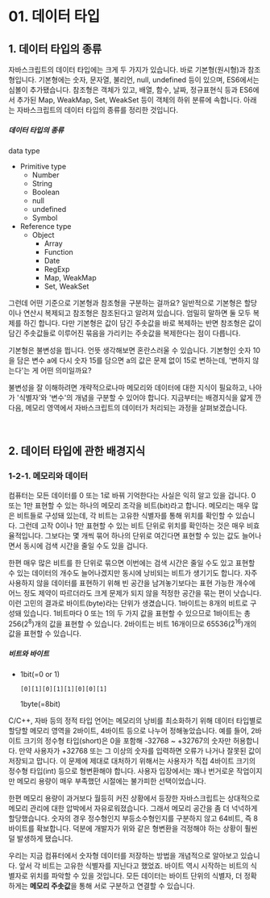 # 01. 데이터 타입

## 1. 데이터 타입의 종류

자바스크립트의 데이터 타입에는 크게 두 가지가 있습니다. 바로 기본형(원시형)과 참조형입니다. 기본형에는 숫자, 문자열, 불리언, null, undefined 등이 있으며, ES6에서는 심볼이 추가됐습니다. 참조형은 객체가 있고, 배열, 함수, 날짜, 정규표현식 등과 ES6에서 추가된 Map, WeakMap, Set, WeakSet 등이 객체의 하위 분류에 속합니다. 아래는 자바스크립트의 데이터 타입의 종류를 정리한 것입니다. 

##### 데이터 타입의 종류

data type

+ Primitive type
  + Number
  + String
  + Boolean
  + null
  + undefined
  + Symbol
+ Reference type
  + Object
    + Array
    + Function
    + Date
    + RegExp
    + Map, WeakMap
    + Set, WeakSet

그런데 어떤 기준으로 기본형과 참조형을 구분하는 걸까요? 일반적으로 기본형은 할당이나 연산시 복제되고 참조형은 참조된다고 알려져 있습니다. 엄밀히 말하면 둘 모두 복제를 하긴 합니다. 다만 기본형은 값이 담긴 주솟값을 바로 복제하는 반면 참조형은 값이 담긴 주솟값들로 이루어진 묶음을 가리키는 주솟값을 복제한다는 점이 다릅니다.

기본형은 불변성을 띕니다. 언뜻 생각해보면 혼란스러울 수 있습니다. 기본형인 숫자 10을 담은 변수 a에 다시 숫자 15를 담으면 a의 값은 문제 없이 15로 변하는데, '변하지 않는다'는 게 어떤 의미일까요?

불변성을 잘 이해하려면 개략적으로나마 메모리와 데이터에 대한 지식이 필요하고, 나아가 '식별자'와 '변수'의 개념을 구분할 수 있어야 합니다. 지금부터는 배경지식을 얇게 깐 다음, 메모리 영역에서 자바스크립트의 데이터가 처리되는 과정을 살펴보겠습니다.

<br />

## 2. 데이터 타입에 관한 배경지식

### 1-2-1. 메모리와 데이터

컴퓨터는 모든 데이터를 0 또는 1로 바꿔 기억한다는 사실은 익히 알고 있을 겁니다. 0 또는 1만 표현할 수 있는 하나의 메모리 조각을 비트(bit)라고 합니다. 메모리는 매우 많은 비트들로 구성돼 있는데, 각 비트는 고유한 식별자를 통해 위치를 확인할 수 있습니다. 그런데 고작 0이나 1만 표현할 수 있는 비트 단위로 위치를 확인하는 것은 매우 비효율적입니다. 그보다는 몇 개씩 묶어 하나의 단위로 여긴다면 표현할 수 있는 값도 늘어나면서 동시에 검색 시간을 줄일 수도 있을 겁니다. 

한편 매우 많은 비트를 한 단위로 묶으면 이번에는 검색 시간은 줄일 수도 있고 표현할 수 있는 데이터의 개수도 늘어나겠지만 동시에 낭비되는 비트가 생기기도 합니다. 자주 사용하지 않을 데이터를 표현하기 위해 빈 공간을 남겨놓기보다는 표현 가능한 개수에 어느 정도 제약이 따르더라도 크게 문제가 되지 않을 적정한 공간을 묶는 편이 낫습니다. 이런 고민의 결과로 바이트(byte)라는 단위가 생겼습니다. 1바이트는 8개의 비트로 구성돼 있습니다. 1비트마다 0 또는 1의 두 가지 값을 표현할 수 있으므로 1바이트는 총 256(2<sup>8</sup>)개의 값을 표현할 수 있습니다. 2바이트는 비트 16개이므로 65536(2<sup>16</sup>)개의 값을 표현할 수 있습니다.

##### 비트와 바이트

- 1bit(=0 or 1)

  ```
  [0][1][0][1][1][0][0][1]
  ```

  1byte(=8bit)

C/C++, 자바 등의 정적 타입 언어는 메모리의 낭비를 최소화하기 위해 데이터 타입별로 할당할 메모리 영역을 2바이트, 4바이트 등으로 나누어 정해놓았습니다. 예를 들어, 2바이트 크기의 정수형 타입(short)은 0을 포함해 -32768 ~ +32767의 숫자만 허용합니다. 만약 사용자가 +32768 또는 그 이상의 숫자를 입력하면 오류가 나거나 잘못된 값이 저장되고 맙니다. 이 문제에 제대로 대처하기 위해서는 사용자가 직접 4바이트 크기의 정수형 타입(int) 등으로 형변환해야 합니다. 사용자 입장에서는 꽤나 번거로운 작업이지만 메모리 용량이 매우 부족했던 시절에는 불가피한 선택이었습니다.

한편 메모리 용량이 과거보다 월등히 커진 상황에서 등장한 자바스크립트는 상대적으로 메모리 관리에 대한 압박에서 자유로워졌습니다. 그래서 메모리 공간을 좀 더 넉넉하게 할당했습니다. 숫자의 경우 정수형인지 부등소수형인지를 구분하지 않고 64비트, 즉 8바이트를 확보합니다. 덕분에 개발자가 위와 같은 형변환을 걱정해야 하는 상황이 훨씬 덜 발생하게 됐습니다.

우리는 지금 컴퓨터에서 숫자형 데이터를 저장하는 방법을 개념적으로 알아보고 있습니다. 앞서 각 비트는 고유한 식별자를 지닌다고 했었죠. 바이트 역시 시작하는 비트의 식별자로 위치를 파악할 수 있을 것입니다. 모든 데이터는 바이트 단위의 식별자, 더 정확하게는 **메모리 주솟값**을 통해 서로 구분하고 연결할 수 있습니다.

